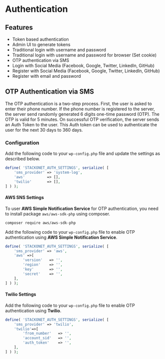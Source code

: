 # Authentication

## Features

* Token based authentication
* Admin UI to generate tokens
* Traditional login with username and password
* Traditional login with username and password for browser (Set cookie)
* OTP authentication via SMS
* Login with Social Media (Facebook, Google, Twitter, LinkedIn, GitHub)
* Register with Social Media (Facebook, Google, Twitter, LinkedIn, GitHub)
* Register with email and password

## OTP Authentication via SMS

The OTP authentication is a two-step process. First, the user is asked to enter
their phone number. If the phone number is registered to the server, the server send
randomly generated 6 digits one-time password (OTP). The OTP is valid for 5 minutes.
On successful OTP verification, the server sends an Auth Token to the user.
This Auth token can be used to authenticate the user for the next 30 days to 360 days.

### Configuration

Add the following code to your `wp-config.php` file and update the settings as described below.

```php
define( 'STACKONET_AUTH_SETTINGS', serialize( [
	'sms_provider' => 'system-log',
	'aws'          => [],
	'twilio'       => [],
] ) );
```

#### AWS SNS Settings

To user **AWS Simple Notification Service** for OTP authentication, you need to
install package `aws/aws-sdk-php` using composer.

```shell
composer require aws/aws-sdk-php

```

Add the following code to your `wp-config.php` file to enable OTP authentication
using **AWS Simple Notification Service**.

```php
define( 'STACKONET_AUTH_SETTINGS', serialize( [
    'sms_provider' => 'aws',
    'aws' =>[
        'version'   => '',
        'region'    => '',
        'key'       => '',
        'secret'    => '',
    ],
] ) );
```

#### Twilio Settings

Add the following code to your `wp-config.php` file to enable OTP authentication
using **Twilio**.

```php
define( 'STACKONET_AUTH_SETTINGS', serialize( [
    'sms_provider' => 'twilio',
    'twilio'=>[
        'from_number'   => '',
        'account_sid'   => '',
        'auth_token'    => '',
    ],
] ) );
```
